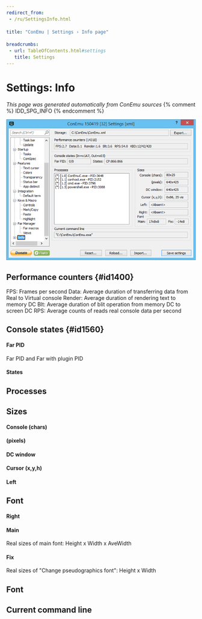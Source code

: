 ```yaml
---
redirect_from:
 - /ru/SettingsInfo.html

title: "ConEmu | Settings › Info page"

breadcrumbs:
 - url: TableOfContents.html#settings
   title: Settings
---
```


# Settings: Info

*This page was generated automatically from ConEmu sources*
{% comment %} IDD_SPG_INFO {% endcomment %}

![ConEmu Settings: Info](/img/Settings-Info.png)



## Performance counters  {#id1400}

FPS: Frames per second Data: Average duration of transferring data from Real to Virtual console Render: Average duration of rendering text to memory DC Blt: Average duration of blit operation from memory DC to screen DC RPS: Average counts of reads real console data per second



## Console states  {#id1560}



#### Far PID
Far PID and Far with plugin PID

#### States




## Processes







## Sizes



#### Console (chars)


#### (pixels)


#### DC window


#### Cursor (x,y,h)


#### Left


## Font



#### Right


#### Main
Real sizes of main font: Height x Width x AveWidth

#### Fix
Real sizes of "Change pseudographics font": Height x Width





## Font





## Current command line





